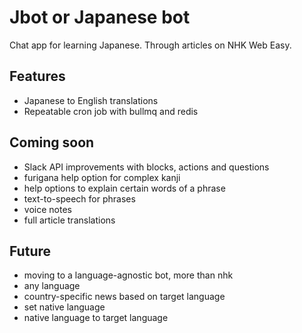 # Jbot or Japanese bot

Chat app for learning Japanese. Through articles on NHK Web Easy.

## Features

- Japanese to English translations
- Repeatable cron job with bullmq and redis

## Coming soon

- Slack API improvements with blocks, actions and questions
- furigana help option for complex kanji
- help options to explain certain words of a phrase
- text-to-speech for phrases
- voice notes
- full article translations

## Future

- moving to a language-agnostic bot, more than nhk
- any language
- country-specific news based on target language
- set native language
- native language to target language
